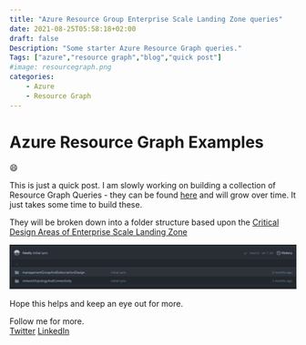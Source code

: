 ```yaml
---
title: "Azure Resource Group Enterprise Scale Landing Zone queries"
date: 2021-08-25T05:58:18+02:00
draft: false
Description: "Some starter Azure Resource Graph queries."
Tags: ["azure","resource graph","blog","quick post"]
#image: resourcegraph.png
categories: 
    - Azure
    - Resource Graph
---
```


# Azure Resource Graph Examples

:smile:

<!-- ![Azure Resource Graph](resourcegraph-scaled.png) -->

<!-- {{< figure src="resourcegraph-scaled.png" title="Azure Resource Graph">}} -->

This is just a quick post. I am slowly working on building a collection of Resource Graph Queries - they can be found [here](https://github.com/fskelly/azure-resource-graph/tree/main/enterpriseScale) and will grow over time. It just takes some time to build these.

They will be broken down into a folder structure based upon the [Critical Design Areas of Enterprise Scale Landing Zone](https://docs.microsoft.com/en-us/azure/cloud-adoption-framework/ready/enterprise-scale/design-guidelines)

![folderStructure](https://github.com/fskelly/flkelly-cloudblog/blob/main/public/images/blogImages/2021/azureresourcegraph/folderStructure.png?raw=true)

Hope this helps and keep an eye out for more.

Follow me for more.  
[Twitter](https://twitter.com/fskelly)
[LinkedIn](https://www.linkedin.com/in/fletcherkelly/)
